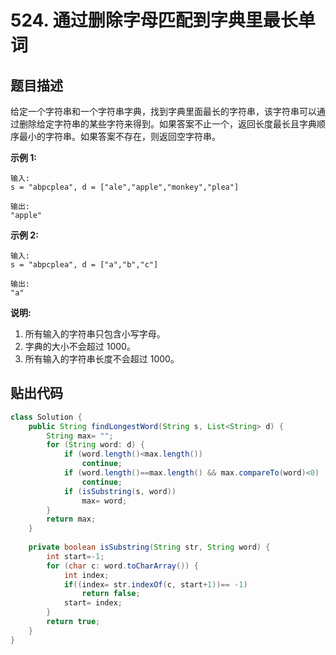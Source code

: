 # 524. 通过删除字母匹配到字典里最长单词
## 题目描述

给定一个字符串和一个字符串字典，找到字典里面最长的字符串，该字符串可以通过删除给定字符串的某些字符来得到。如果答案不止一个，返回长度最长且字典顺序最小的字符串。如果答案不存在，则返回空字符串。

**示例 1:**

```
输入:
s = "abpcplea", d = ["ale","apple","monkey","plea"]

输出: 
"apple"
```

**示例 2:**

```
输入:
s = "abpcplea", d = ["a","b","c"]

输出: 
"a"
```

**说明:**

1. 所有输入的字符串只包含小写字母。
2. 字典的大小不会超过 1000。
3. 所有输入的字符串长度不会超过 1000。

## 贴出代码

```java
class Solution {
    public String findLongestWord(String s, List<String> d) {
        String max= "";
        for (String word: d) {
            if (word.length()<max.length())
                continue;
            if (word.length()==max.length() && max.compareTo(word)<0)
                continue;
            if (isSubstring(s, word))
                max= word;
        }
        return max;
    }
    
    private boolean isSubstring(String str, String word) {
        int start=-1;
        for (char c: word.toCharArray()) {
            int index;
            if((index= str.indexOf(c, start+1))== -1)
                return false;
            start= index;
        }
        return true;
    }
}
```

```go

```